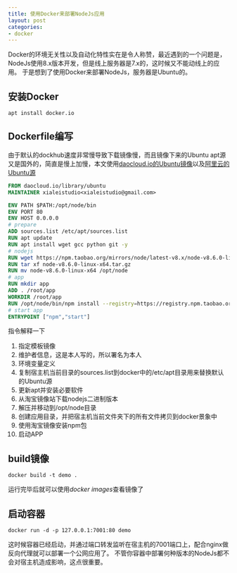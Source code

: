```yaml
---
title: 使用Docker来部署NodeJs应用
layout: post
categories:
- docker
---
```


Docker的环境无关性以及自动化特性实在是令人称赞，最近遇到的一个问题是，NodeJs使用8.x版本开发，但是线上服务器是7.x的，这时候又不能动线上的应用。
于是想到了使用Docker来部署NodeJs，服务器是Ubuntu的。
## 安装Docker
```
apt install docker.io
```
## Dockerfile编写
由于默认的dockhub速度非常慢导致下载镜像慢，而且镜像下来的Ubuntu apt源又是国外的，简直是慢上加慢，本文使用[daocloud.io的Ubuntu镜像](https://www.daocloud.io/)以及[阿里云的Ubuntu源](http://mirrors.aliyun.com/)

```dockerfile
FROM daocloud.io/library/ubuntu
MAINTAINER xialeistudio<xialeistudio@gmail.com>

ENV PATH $PATH:/opt/node/bin
ENV PORT 80
ENV HOST 0.0.0.0
# prepare
ADD sources.list /etc/apt/sources.list
RUN apt update
RUN apt install wget gcc python git -y
# nodejs
RUN wget https://npm.taobao.org/mirrors/node/latest-v8.x/node-v8.6.0-linux-x64.tar.gz
RUN tar xf node-v8.6.0-linux-x64.tar.gz
RUN mv node-v8.6.0-linux-x64 /opt/node
# app
RUN mkdir app
ADD . /root/app
WORKDIR /root/app
RUN /opt/node/bin/npm install --registry=https://registry.npm.taobao.org
# start app
ENTRYPOINT ["npm","start"]
```
指令解释一下
1. 指定模板镜像
2. 维护者信息，这是本人写的，所以署名为本人
3. 环境变量定义
4. 复制宿主机当前目录的sources.list到docker中的/etc/apt目录用来替换默认的Ubuntu源
5. 更新apt并安装必要软件
6. 从淘宝镜像站下载nodejs二进制版本
7. 解压并移动到/opt/node目录
8. 创建应用目录，并把宿主机当前文件夹下的所有文件拷贝到docker景象中
9. 使用淘宝镜像安装npm包
10. 启动APP

## build镜像
```
docker build -t demo .
```
运行完毕后就可以使用*docker images*查看镜像了

## 启动容器
```
docker run -d -p 127.0.0.1:7001:80 demo
```
这时候容器已经启动，并通过端口转发监听在宿主机的7001端口上，配合nginx做反向代理就可以部署一个公网应用了。
不管你容器中部署何种版本的NodeJs都不会对宿主机造成影响，这点很重要。